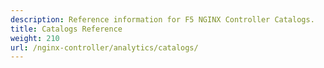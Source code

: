 ```yaml
---
description: Reference information for F5 NGINX Controller Catalogs.
title: Catalogs Reference
weight: 210
url: /nginx-controller/analytics/catalogs/
---
```


